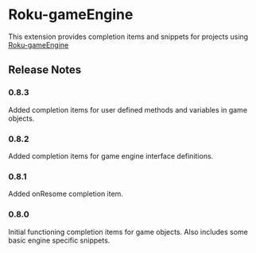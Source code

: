 # Roku-gameEngine

This extension provides completion items and snippets for projects using [Roku-gameEngine](https://github.com/Romans-I-XVI/Roku-gameEngine)

## Release Notes

### 0.8.3

Added completion items for user defined methods and variables in game objects.

### 0.8.2

Added completion items for game engine interface definitions.

### 0.8.1

Added onResome completion item.

### 0.8.0

Initial functioning completion items for game objects. Also includes some basic engine specific snippets.
